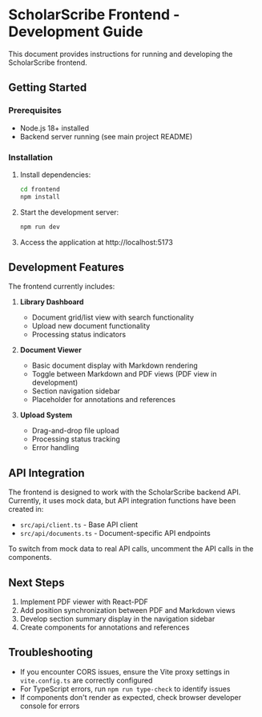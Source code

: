 # ScholarScribe Frontend - Development Guide

This document provides instructions for running and developing the ScholarScribe frontend.

## Getting Started

### Prerequisites

- Node.js 18+ installed
- Backend server running (see main project README)

### Installation

1. Install dependencies:
   ```bash
   cd frontend
   npm install
   ```

2. Start the development server:
   ```bash
   npm run dev
   ```

3. Access the application at http://localhost:5173

## Development Features

The frontend currently includes:

1. **Library Dashboard**
   - Document grid/list view with search functionality
   - Upload new document functionality
   - Processing status indicators

2. **Document Viewer**
   - Basic document display with Markdown rendering
   - Toggle between Markdown and PDF views (PDF view in development)
   - Section navigation sidebar
   - Placeholder for annotations and references

3. **Upload System**
   - Drag-and-drop file upload
   - Processing status tracking
   - Error handling

## API Integration

The frontend is designed to work with the ScholarScribe backend API. Currently, it uses mock data, but API integration functions have been created in:

- `src/api/client.ts` - Base API client
- `src/api/documents.ts` - Document-specific API endpoints

To switch from mock data to real API calls, uncomment the API calls in the components.

## Next Steps

1. Implement PDF viewer with React-PDF
2. Add position synchronization between PDF and Markdown views
3. Develop section summary display in the navigation sidebar
4. Create components for annotations and references

## Troubleshooting

- If you encounter CORS issues, ensure the Vite proxy settings in `vite.config.ts` are correctly configured
- For TypeScript errors, run `npm run type-check` to identify issues
- If components don't render as expected, check browser developer console for errors